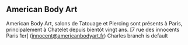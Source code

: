 ## American Body Art
American Body Art, salons de Tatouage et Piercing sont présents à Paris, principalement à Chatelet depuis bientôt vingt ans.
[7 rue des innocents Paris 1er] (innocent@americanbodyart.fr)
Charles branch is default